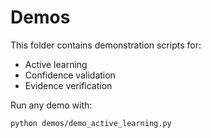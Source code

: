 # Demos

This folder contains demonstration scripts for:
- Active learning
- Confidence validation
- Evidence verification

Run any demo with:
```bash
python demos/demo_active_learning.py
```
